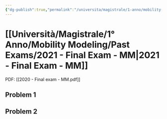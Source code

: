 ```yaml
---
{"dg-publish":true,"permalink":"/universita/magistrale/1-anno/mobility-modeling/past-exams/2020-final-exam-mm-1/","tags":["UNI"]}
---
```



# [[Università/Magistrale/1° Anno/Mobility Modeling/Past Exams/2021 - Final Exam - MM\|2021 - Final Exam - MM]]

PDF: [[2020 - Final exam - MM.pdf]]


## Problem 1



## Problem 2

